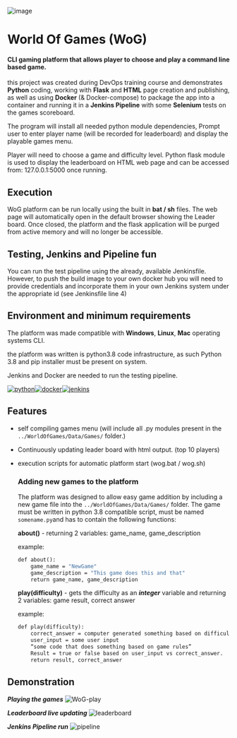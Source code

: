 ![image](https://user-images.githubusercontent.com/97593405/157765848-53b2e1a3-c233-4a60-9513-c60f4443fa73.png)

# World Of Games (WoG)  
#### CLI gaming platform that allows player to choose and play a command line based game.
this project was created during DevOps training course and demonstrates **Python** coding, working with **Flask** and **HTML** page creation and publishing, as well as using **Docker** (& Docker-compose) to package the app into a container and running it in a **Jenkins Pipeline** with some **Selenium** tests on the games scoreboard.  

The program will install all needed python module dependencies, Prompt user to enter player name (will be recorded for leaderboard) and display the playable games menu. 

Player will need to choose a game and difficulty level. 
Python flask module is used to display the leaderboard  on HTML web page and can be accessed from: 127.0.0.1:5000 once running. 

## Execution

WoG platform can be run locally using the built in **bat / sh** files. The web page will automatically open in the default browser showing the Leader board. Once closed, the platform and the flask application will be purged from active memory and will no longer be accessible.


## Testing, Jenkins and Pipeline fun
You can run the test pipeline using the already, available Jenkinsfile. However, to push the build image to your own docker hub you will need to provide credentials and incorporate them in your own Jenkins system under the appropriate id (see Jenkinsfile line 4)


## Environment and minimum requirements

The platform was made compatible with **Windows**, **Linux**, **Mac** operating systems CLI.

the platform was written is python3.8 code infrastructure, as such 
Python 3.8 and pip installer must be present on system.

Jenkins and Docker are needed to run the testing pipeline.

[![python](https://user-images.githubusercontent.com/97593405/157931793-17ac9e96-93e6-40ec-9e12-6b612d157d35.png)][1][![docker](https://user-images.githubusercontent.com/97593405/157931835-9583e015-793d-4777-9dc3-8e8a23661bd0.png)][2][![jenkins](https://user-images.githubusercontent.com/97593405/157931843-2c274077-857d-43e4-9e75-14ac02d3f7fc.png)][3]

[1]: https://www.python.org/downloads/release/python-380/
[2]: https://www.docker.com/products/docker-desktop
[3]: https://www.jenkins.io/download/


## Features

- self compiling games menu (will include all .py modules present in the `../WorldOfGames/Data/Games/` folder.)

- Continuously updating leader board with html output. (top 10 players) 

- execution scripts for automatic platform start (wog.bat / wog.sh)



    ### Adding new games to the platform

    The platform was designed to allow easy game addition by including a new game file into the 
    `../WorldOfGames/Data/Games/` folder. The game must be written in python 3.8 compatible script,
    must be named `somename.py`and has to contain the following functions:
   
    **about()**  -  returning 2 variables: game_name, game_description
   
    example:
    ```python3.8
    def about():
   	    game_name = "NewGame"
    	game_description = "This game does this and that"
        return game_name, game_description
    ```
    
    **play(difficulty)** - gets the difficulty  as an **_integer_** variable and returning 2 variables: game result, correct answer
    
    example:
    ```python3.8
    def play(difficulty):
        correct_answer = computer generated something based on difficulty.
        user_input = some user input
        “some code that does something based on game rules”
        Result = true or false based on user_input vs correct_answer.
        return result, correct_answer
    ```	

## Demonstration
**_Playing the games_**
![WoG-play](https://user-images.githubusercontent.com/97593405/157942891-219998d0-881e-4ec8-b890-374c9314472a.gif)

**_Leaderboard live updating_**
![leaderboard](https://user-images.githubusercontent.com/97593405/157944981-daf7ce2f-afb0-4a28-bf3a-63b3dbaaa9e6.gif)

**_Jenkins Pipeline run_**
![pipeline](https://user-images.githubusercontent.com/97593405/157945264-8d40ca8d-5f1d-4d99-9c3d-40fef3da0fa4.gif)


